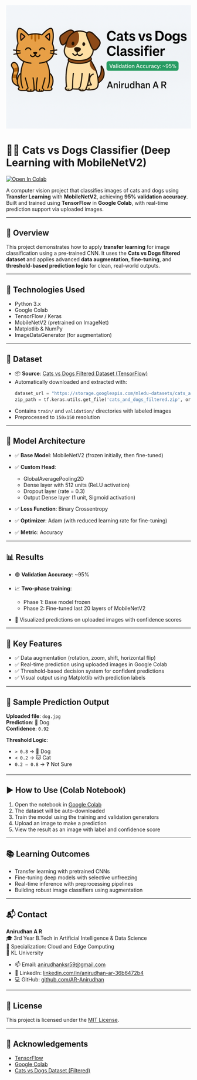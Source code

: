 ![Banner](banner.png)
# 🐶🐱 Cats vs Dogs Classifier (Deep Learning with MobileNetV2)
[![Open In Colab](https://colab.research.google.com/assets/colab-badge.svg)](https://colab.research.google.com/github/AR-Anirudhan/cats-vs-dogs-classifier/blob/main/cats%20vs%20dogs.ipynb)


A computer vision project that classifies images of cats and dogs using **Transfer Learning** with **MobileNetV2**, achieving **95% validation accuracy**. Built and trained using **TensorFlow** in **Google Colab**, with real-time prediction support via uploaded images.

---

## 📌 Overview

This project demonstrates how to apply **transfer learning** for image classification using a pre-trained CNN. It uses the **Cats vs Dogs filtered dataset** and applies advanced **data augmentation**, **fine-tuning**, and **threshold-based prediction logic** for clean, real-world outputs.

---

## 🚀 Technologies Used

- Python 3.x  
- Google Colab  
- TensorFlow / Keras  
- MobileNetV2 (pretrained on ImageNet)  
- Matplotlib & NumPy  
- ImageDataGenerator (for augmentation)

---

## 📁 Dataset

- 📦 **Source**: [Cats vs Dogs Filtered Dataset (TensorFlow)](https://storage.googleapis.com/mledu-datasets/cats_and_dogs_filtered.zip)
- Automatically downloaded and extracted with:
  ```python
  dataset_url = "https://storage.googleapis.com/mledu-datasets/cats_and_dogs_filtered.zip"
  zip_path = tf.keras.utils.get_file('cats_and_dogs_filtered.zip', origin=dataset_url)

* Contains `train/` and `validation/` directories with labeled images  
* Preprocessed to `150x150` resolution

---

## 🧠 Model Architecture

* ✅ **Base Model**: MobileNetV2 (frozen initially, then fine-tuned)

* ✅ **Custom Head**:
  * GlobalAveragePooling2D  
  * Dense layer with 512 units (ReLU activation)  
  * Dropout layer (rate = 0.3)  
  * Output Dense layer (1 unit, Sigmoid activation)

* ✅ **Loss Function**: Binary Crossentropy  
* ✅ **Optimizer**: Adam (with reduced learning rate for fine-tuning)  
* ✅ **Metric**: Accuracy

---

## 📊 Results

* 🟢 **Validation Accuracy**: ~95%

* 📈 **Two-phase training**:
  * Phase 1: Base model frozen  
  * Phase 2: Fine-tuned last 20 layers of MobileNetV2

* 🧪 Visualized predictions on uploaded images with confidence scores

---

## 🎯 Key Features

* ✅ Data augmentation (rotation, zoom, shift, horizontal flip)  
* ✅ Real-time prediction using uploaded images in Google Colab  
* ✅ Threshold-based decision system for confident predictions  
* ✅ Visual output using Matplotlib with prediction labels

---

## 📸 Sample Prediction Output

**Uploaded file**: `dog.jpg`  
**Prediction**: 🐶 Dog  
**Confidence**: `0.92`

**Threshold Logic**:
- `> 0.8` → 🐶 Dog  
- `< 0.2` → 🐱 Cat  
- `0.2 – 0.8` → ❓ Not Sure

---

## ▶️ How to Use (Colab Notebook)

1. Open the notebook in [Google Colab](https://colab.research.google.com/)
2. The dataset will be auto-downloaded
3. Train the model using the training and validation generators
4. Upload an image to make a prediction
5. View the result as an image with label and confidence score

---

## 📚 Learning Outcomes

* Transfer learning with pretrained CNNs  
* Fine-tuning deep models with selective unfreezing  
* Real-time inference with preprocessing pipelines  
* Building robust image classifiers using augmentation

---

## 📬 Contact

**Anirudhan A R**  
🎓 3rd Year B.Tech in Artificial Intelligence & Data Science  
🧠 Specialization: Cloud and Edge Computing  
🏫 KL University

- 📫 Email: [anirudhanksr59@gmail.com](mailto:anirudhanksr59@gmail.com)  
- 🔗 LinkedIn: [linkedin.com/in/anirudhan-ar-36b6472b4](https://www.linkedin.com/in/anirudhan-ar-36b6472b4)  
- 💻 GitHub: [github.com/AR-Anirudhan](https://github.com/AR-Anirudhan)

---

## 📝 License

This project is licensed under the [MIT License](LICENSE).

---

## 🙏 Acknowledgements

* [TensorFlow](https://www.tensorflow.org/)  
* [Google Colab](https://colab.research.google.com/)  
* [Cats vs Dogs Dataset (Filtered)](https://storage.googleapis.com/mledu-datasets/cats_and_dogs_filtered.zip)






